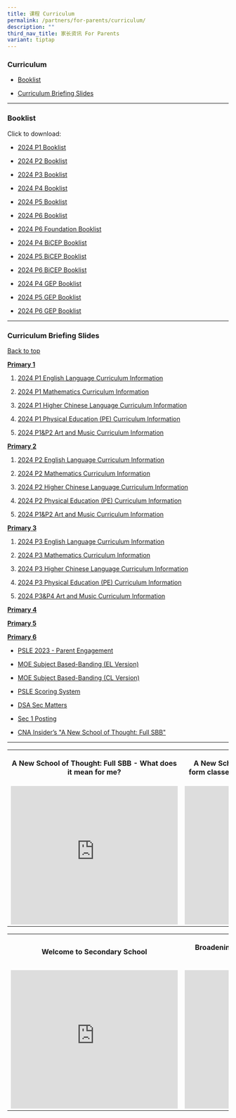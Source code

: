 ```yaml
---
title: 课程 Curriculum
permalink: /partners/for-parents/curriculum/
description: ""
third_nav_title: 家长资讯 For Parents
variant: tiptap
---
```

<h3>Curriculum</h3>
<ul data-tight="true" class="tight">
    <li>
        <p><a href="#Booklist" rel="noopener noreferrer nofollow" target="_blank">Booklist</a>
        </p>
    </li>
    <li>
        <p><a href="#CurriculumBriefingSlides" rel="noopener noreferrer nofollow" target="_blank">Curriculum Briefing Slides</a>
        </p>
    </li>
</ul>
<hr>
<h3>Booklist</h3>
<p>Click to download:</p>
<ul data-tight="true" class="tight">
    <li>
        <p><a href="/files/Partners/For%20Parents/2024_P1.pdf" rel="noopener noreferrer nofollow" target="_blank">2024 P1 Booklist</a>
        </p>
    </li>
    <li>
        <p><a href="/files/Partners/For%20Parents/2024_P2.pdf" rel="noopener noreferrer nofollow" target="_blank">2024 P2 Booklist</a>
        </p>
    </li>
    <li>
        <p><a href="/files/Partners/For%20Parents/2024_P3.pdf" rel="noopener noreferrer nofollow" target="_blank">2024 P3 Booklist</a>
        </p>
    </li>
    <li>
        <p><a href="/files/Partners/For%20Parents/2024_P4.pdf" rel="noopener noreferrer nofollow" target="_blank">2024 P4 Booklist</a>
        </p>
    </li>
    <li>
        <p><a href="/files/Partners/For%20Parents/2024_P5.pdf" rel="noopener noreferrer nofollow" target="_blank">2024 P5 Booklist</a>
        </p>
    </li>
    <li>
        <p><a href="/files/Partners/For%20Parents/2024_P6.pdf" rel="noopener noreferrer nofollow" target="_blank">2024 P6 Booklist</a>
        </p>
    </li>
    <li>
        <p><a href="/files/Partners/For%20Parents/2024_P6_Foundation.pdf" rel="noopener noreferrer nofollow" target="_blank">2024 P6 Foundation Booklist</a>
        </p>
    </li>
    <li>
        <p><a href="/files/Partners/For%20Parents/2024_P4_BICEP.pdf" rel="noopener noreferrer nofollow" target="_blank">2024 P4 BiCEP Booklist</a>
        </p>
    </li>
    <li>
        <p><a href="/files/Partners/For%20Parents/2024_P5_BICEP.pdf" rel="noopener noreferrer nofollow" target="_blank">2024 P5 BiCEP Booklist</a>
        </p>
    </li>
    <li>
        <p><a href="/files/Partners/For%20Parents/2024_P6_BICEP.pdf" rel="noopener noreferrer nofollow" target="_blank">2024 P6 BiCEP Booklist</a>
        </p>
    </li>
    <li>
        <p><a href="/files/Partners/For%20Parents/2024_P4_GEP.pdf" rel="noopener noreferrer nofollow" target="_blank">2024 P4 GEP Booklist</a>
        </p>
    </li>
    <li>
        <p><a href="/files/Partners/For%20Parents/2024P5_GEP.pdf" rel="noopener noreferrer nofollow" target="_blank">2024 P5 GEP Booklist</a>
        </p>
    </li>
    <li>
        <p><a href="/files/Partners/For%20Parents/2024_P6_GEP.pdf" rel="noopener noreferrer nofollow" target="_blank">2024 P6 GEP Booklist</a>
        </p>
    </li>
</ul>
<hr>
<h3>Curriculum Briefing Slides</h3>
<p><a href="#backtotop" rel="noopener noreferrer nofollow" target="_blank">Back to top</a>
</p>
<p><strong><u>Primary 1</u></strong>
</p>
<ol data-tight="true" class="tight">
    <li>
        <p><a href="/files/Partners/For Parents/Curriculum_Information_2024_P1_English_Language.pdf" rel="noopener noreferrer nofollow" target="_blank">2024 P1 English Language Curriculum Information</a>
        </p>
    </li>
    <li>
        <p><a href="/files/Partners/For Parents/Curriculum_Information_2024_P1_Mathematics.pdf" rel="noopener noreferrer nofollow" target="_blank">2024 P1 Mathematics Curriculum Information</a>
        </p>
    </li>
    <li>
        <p><a href="/files/Partners/For Parents/Curriculum_Information_2024_P1_Higher_Chinese_Language.pdf" rel="noopener noreferrer nofollow" target="_blank">2024 P1 Higher Chinese Language Curriculum Information</a>
        </p>
    </li>
    <li>
        <p><a href="/files/Partners/For Parents/Curriculum_Information_2024_P1_PE.pdf" rel="noopener noreferrer nofollow" target="_blank">2024 P1 Physical Education (PE) Curriculum Information</a>
        </p>
    </li>
    <li>
        <p><a href="/files/Partners/For Parents/Curriculum_Information_2024_P1_P2_Art_and_Music.pdf" rel="noopener noreferrer nofollow" target="_blank">2024 P1&amp;P2 Art and Music Curriculum Information</a>
        </p>
    </li>
</ol>
<p><strong><u>Primary 2</u></strong>
</p>
<ol data-tight="true" class="tight">
    <li>
        <p><a href="/files/Partners/For Parents/Curriculum_Information_2024_P2_English_Language.pdf" rel="noopener noreferrer nofollow" target="_blank">2024 P2 English Language Curriculum Information</a>
        </p>
    </li>
    <li>
        <p><a href="/files/Partners/For Parents/Curriculum_Information_2024_P2_Mathematics.pdf" rel="noopener noreferrer nofollow" target="_blank">2024 P2 Mathematics Curriculum Information</a>
        </p>
    </li>
    <li>
        <p><a href="/files/Partners/For Parents/Curriculum_Information_2024_P2_Higher_Chinese_Language.pdf" rel="noopener noreferrer nofollow" target="_blank">2024 P2 Higher Chinese Language Curriculum Information</a>
        </p>
    </li>
    <li>
        <p><a href="/files/Partners/For Parents/Curriculum_Information_2024_P2_PE.pdf" rel="noopener noreferrer nofollow" target="_blank">2024 P2 Physical Education (PE) Curriculum Information</a>
        </p>
    </li>
    <li>
        <p><a href="/files/Partners/For Parents/Curriculum_Information_2024_P1_P2_Art_and_Music.pdf" rel="noopener noreferrer nofollow" target="_blank">2024 P1&amp;P2 Art and Music Curriculum Information</a>
        </p>
    </li>
</ol>
<p><strong><u>Primary 3</u></strong>
</p>
<ol data-tight="true" class="tight">
    <li>
        <p><a href="/files/Partners/For Parents/Curriculum_Information_2024_P3_English_Language.pdf" rel="noopener noreferrer nofollow" target="_blank">2024 P3 English Language Curriculum Information</a>
        </p>
    </li>
    <li>
        <p><a href="/files/Partners/For Parents/Curriculum_Information_2024_P3_Mathematics.pdf" rel="noopener noreferrer nofollow" target="_blank">2024 P3 Mathematics Curriculum Information</a>
        </p>
    </li>
    <li>
        <p><a href="/files/Partners/For Parents/Curriculum_Information_2024_P3_Higher_Chinese_Language.pdf" rel="noopener noreferrer nofollow" target="_blank">2024 P3 Higher Chinese Language Curriculum Information</a>
        </p>
    </li>
    <li>
        <p><a href="/files/Partners/For Parents/Curriculum_Information_2024_P3_PE.pdf" rel="noopener noreferrer nofollow" target="_blank">2024 P3 Physical Education (PE) Curriculum Information</a>
        </p>
    </li>
    <li>
        <p><a href="/files/Partners/For Parents/Curriculum_Information_2024_P3_P4_Art_and_Music.pdf" rel="noopener noreferrer nofollow" target="_blank">2024 P3&amp;P4 Art and Music Curriculum Information</a>
        </p>
    </li>
</ol>
<p></p>
<p><strong><u>Primary 4</u></strong>
</p>
<p><strong><u>Primary 5</u></strong>
</p>
<p><strong><u>Primary 6</u></strong>
</p>
<ul data-tight="true" class="tight">
    <li>
        <p><a href="/files/psle%202023%20-%20parent%20engagement.pdf" rel="noopener noreferrer nofollow" target="_blank">PSLE 2023 - Parent Engagement</a>
        </p>
    </li>
    <li>
        <p><a href="/files/MOE_SBB_ENG_revised%201%20Mar%202018.pdf" rel="noopener noreferrer nofollow" target="_blank">MOE Subject Based-Banding (EL Version)</a>
        </p>
    </li>
    <li>
        <p><a href="/files/MOE_SBB_CHI_revised%201%20Mar%202018.pdf" rel="noopener noreferrer nofollow" target="_blank">MOE Subject Based-Banding (CL Version)</a>
        </p>
    </li>
    <li>
        <p><a href="https://www.moe.gov.sg/microsites/psle-fsbb/psle/main.html" rel="noopener noreferrer nofollow" target="_blank">PSLE Scoring System</a>
        </p>
    </li>
    <li>
        <p><a href="https://www.moe.gov.sg/secondary/dsa" rel="noopener noreferrer nofollow" target="_blank">DSA Sec Matters</a>
        </p>
    </li>
    <li>
        <p><a href="https://www.moe.gov.sg/secondary/s1-posting" rel="noopener noreferrer nofollow" target="_blank">Sec 1 Posting</a>
        </p>
    </li>
    <li>
        <p><a href="http://go.gov.sg/anewschoolofthought" rel="noopener noreferrer nofollow" target="_blank">CNA Insider’s "A New School of Thought: Full SBB"</a>
        </p>
    </li>
</ul>
<hr>
<table>
    <tbody>
        <tr>
            <th rowspan="1" colspan="1">
                <p>A New School of Thought: Full SBB - What does it mean for me?</p>
            </th>
            <th rowspan="1" colspan="1">
                <p>A New School of Thought: Full SBB - Mixed form classes and common curriculum
                    lessons</p>
            </th>
        </tr>
        <tr>
            <td rowspan="1" colspan="1">
                <div class="iframe-wrapper">
                    <iframe height="315" width="380" allowfullscreen="true" frameborder="0" src="https://www.youtube.com/embed/5gnLHBL5KlM?si=rw1FrMigFquV5l_m"></iframe>
                </div>
            </td>
            <td rowspan="1" colspan="1">
                <div class="iframe-wrapper">
                    <iframe height="315" width="380" allowfullscreen="true" frameborder="0" src="https://www.youtube.com/embed/M5ghgnm03BE?si=3oOAG3Sw9pNhZniF"></iframe>
                </div>
            </td>
        </tr>
    </tbody>
</table>
<table>
    <tbody>
        <tr>
            <th rowspan="1" colspan="1">
                <p>Welcome to Secondary School</p>
            </th>
            <th rowspan="1" colspan="1">
                <p>Broadening Definitions of Success – “Love Beyond Grades”</p>
            </th>
        </tr>
        <tr>
            <td rowspan="1" colspan="1">
                <div class="iframe-wrapper">
                    <iframe height="315" width="380" allowfullscreen="true" frameborder="0" src="https://www.youtube.com/embed/lNbr5rLSxAM?start=1"></iframe>
                </div>
            </td>
            <td rowspan="1" colspan="1">
                <div class="iframe-wrapper">
                    <iframe height="315" width="380" allowfullscreen="true" frameborder="0" src="https://www.youtube.com/embed/WOi1eoSiLMs?start=2"></iframe>
                </div>
            </td>
        </tr>
    </tbody>
</table>
<p></p>